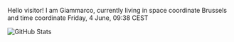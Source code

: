 Hello visitor! I am Giammarco, currently living in space coordinate Brussels and time coordinate Friday, 4 June, 09:38 CEST

![GitHub Stats](https://github-readme-stats.vercel.app/api?username=grcasanova)
